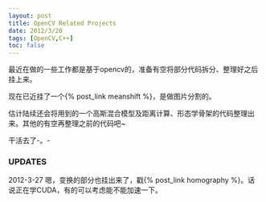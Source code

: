 ```yaml
---
layout: post
title: OpenCV Related Projects
date: 2012/3/20
tags: [OpenCV,C++]
toc: false
---
```


最近在做的一些工作都是基于opencv的，准备有空将部分代码拆分、整理好之后挂上来。

<!--more-->

现在已近挂了一个{% post_link meanshift %}，是做图片分割的。

估计陆续还会将用到的一个高斯混合模型及距离计算、形态学骨架的代码整理出来。其他的有空再整理之前的代码吧~

干活去了-。-

### UPDATES

2012-3-27 嗯，变换的部分也挂出来了，戳{% post_link homography %}。话说正在学CUDA，有的可以考虑能不能加速一下。